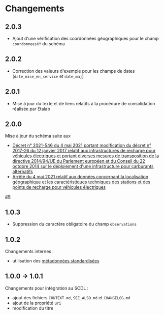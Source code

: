 # Changements
## 2.0.3

- Ajout d'une vérification des coordonnées géographiques pour le champ `coordonneesXY` du schéma

## 2.0.2

- Correction des valeurs d'exemple pour les champs de dates (`date_mise_en_service` et `date_maj`)

## 2.0.1

- Mise à jour du texte et de liens relatifs à la procédure de consolidation réalisée par Etalab

## 2.0.0

Mise à jour du schéma suite aux

- [Décret n° 2021-546 du 4 mai 2021 portant modification du décret n° 2017-26 du 12 janvier 2017 relatif aux infrastructures de recharge pour véhicules électriques et portant diverses mesures de transposition de la directive 2014/94/UE du Parlement européen et du Conseil du 22 octobre 2014 sur le déploiement d'une infrastructure pour carburants alternatifs](https://www.legifrance.gouv.fr/jorf/id/JORFTEXT000043475363)
- [Arrêté du 4 mai 2021 relatif aux données concernant la localisation géographique et les caractéristiques techniques des stations et des points de recharge pour véhicules électriques](https://www.legifrance.gouv.fr/jorf/id/JORFTEXT000043475441)

[#9](https://github.com/etalab/schema-irve/pull/9)

## 1.0.3

- Suppression du caractère obligatoire du champ `observations`

## 1.0.2

Changements internes :
- utilisation des [métadonnées standardisées](https://github.com/frictionlessdata/specs/blob/master/specs/patterns.md#table-schema-metadata-properties)

## 1.0.0 -> 1.0.1

Changements pour intégration au SCDL :
  - ajout des fichiers `CONTEXT.md`, `SEE_ALSO.md` et `CHANGELOG.md`
  - ajout de la propriété `uri`
  - modification du titre
